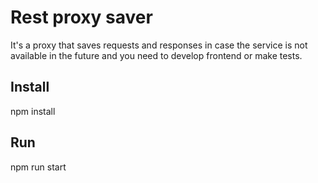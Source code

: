 # Rest proxy saver

It's a proxy that saves requests and responses in case the service is not available in the future and you need to develop frontend or make tests.

## Install

npm install

## Run

npm run start

